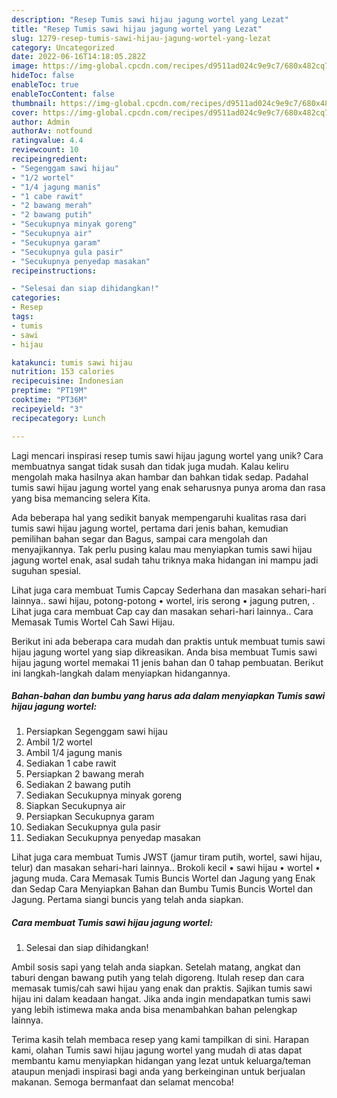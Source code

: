 ```yaml
---
description: "Resep Tumis sawi hijau jagung wortel yang Lezat"
title: "Resep Tumis sawi hijau jagung wortel yang Lezat"
slug: 1279-resep-tumis-sawi-hijau-jagung-wortel-yang-lezat
category: Uncategorized
date: 2022-06-16T14:18:05.282Z
image: https://img-global.cpcdn.com/recipes/d9511ad024c9e9c7/680x482cq70/tumis-sawi-hijau-jagung-wortel-foto-resep-utama.jpg
hideToc: false
enableToc: true
enableTocContent: false
thumbnail: https://img-global.cpcdn.com/recipes/d9511ad024c9e9c7/680x482cq70/tumis-sawi-hijau-jagung-wortel-foto-resep-utama.jpg
cover: https://img-global.cpcdn.com/recipes/d9511ad024c9e9c7/680x482cq70/tumis-sawi-hijau-jagung-wortel-foto-resep-utama.jpg
author: Admin
authorAv: notfound
ratingvalue: 4.4
reviewcount: 10
recipeingredient:
- "Segenggam sawi hijau"
- "1/2 wortel"
- "1/4 jagung manis"
- "1 cabe rawit"
- "2 bawang merah"
- "2 bawang putih"
- "Secukupnya minyak goreng"
- "Secukupnya air"
- "Secukupnya garam"
- "Secukupnya gula pasir"
- "Secukupnya penyedap masakan"
recipeinstructions:

- "Selesai dan siap dihidangkan!"
categories:
- Resep
tags:
- tumis
- sawi
- hijau

katakunci: tumis sawi hijau 
nutrition: 153 calories
recipecuisine: Indonesian
preptime: "PT19M"
cooktime: "PT36M"
recipeyield: "3"
recipecategory: Lunch

---
```





Lagi mencari inspirasi resep tumis sawi hijau jagung wortel yang unik? Cara membuatnya sangat tidak susah dan tidak juga mudah. Kalau keliru mengolah maka hasilnya akan hambar dan bahkan tidak sedap. Padahal tumis sawi hijau jagung wortel yang enak seharusnya punya aroma dan rasa yang bisa memancing selera Kita.





Ada beberapa hal yang sedikit banyak mempengaruhi kualitas rasa dari tumis sawi hijau jagung wortel, pertama dari jenis bahan, kemudian pemilihan bahan segar dan Bagus, sampai cara mengolah dan menyajikannya. Tak perlu pusing kalau mau menyiapkan tumis sawi hijau jagung wortel enak,      asal sudah tahu triknya maka hidangan ini mampu jadi suguhan spesial.














Lihat juga cara membuat Tumis Capcay Sederhana dan masakan sehari-hari lainnya.. sawi hijau, potong-potong • wortel, iris serong • jagung putren, . Lihat juga cara membuat Cap cay dan masakan sehari-hari lainnya.. Cara Memasak Tumis Wortel Cah Sawi Hijau.






Berikut ini ada beberapa cara mudah dan praktis untuk membuat tumis sawi hijau jagung wortel yang siap dikreasikan. Anda bisa membuat Tumis sawi hijau jagung wortel memakai 11 jenis bahan dan 0 tahap pembuatan. Berikut ini langkah-langkah dalam menyiapkan hidangannya.

<!--inarticleads1-->

##### Bahan-bahan dan bumbu yang harus ada dalam menyiapkan Tumis sawi hijau jagung wortel:

1. Persiapkan Segenggam sawi hijau
1. Ambil 1/2 wortel
1. Ambil 1/4 jagung manis
1. Sediakan 1 cabe rawit
1. Persiapkan 2 bawang merah
1. Sediakan 2 bawang putih
1. Sediakan Secukupnya minyak goreng
1. Siapkan Secukupnya air
1. Persiapkan Secukupnya garam
1. Sediakan Secukupnya gula pasir
1. Sediakan Secukupnya penyedap masakan


Lihat juga cara membuat Tumis JWST (jamur tiram putih, wortel, sawi hijau, telur) dan masakan sehari-hari lainnya.. Brokoli kecil • sawi hijau • wortel • jagung muda. Cara Memasak Tumis Buncis Wortel dan Jagung yang Enak dan Sedap Cara Menyiapkan Bahan dan Bumbu Tumis Buncis Wortel dan Jagung. Pertama siangi buncis yang telah anda siapkan. 

<!--inarticleads2-->

##### Cara membuat Tumis sawi hijau jagung wortel:


1. Selesai dan siap dihidangkan!

Ambil sosis sapi yang telah anda siapkan. Setelah matang, angkat dan taburi dengan bawang putih yang telah digoreng. Itulah resep dan cara memasak tumis/cah sawi hijau yang enak dan praktis. Sajikan tumis sawi hijau ini dalam keadaan hangat. Jika anda ingin mendapatkan tumis sawi yang lebih istimewa maka anda bisa menambahkan bahan pelengkap lainnya. 

Terima kasih telah membaca resep yang kami tampilkan di sini. Harapan kami, olahan Tumis sawi hijau jagung wortel yang mudah di atas dapat membantu kamu menyiapkan hidangan yang lezat untuk keluarga/teman ataupun menjadi inspirasi bagi anda yang berkeinginan untuk berjualan makanan. Semoga bermanfaat dan selamat mencoba!
